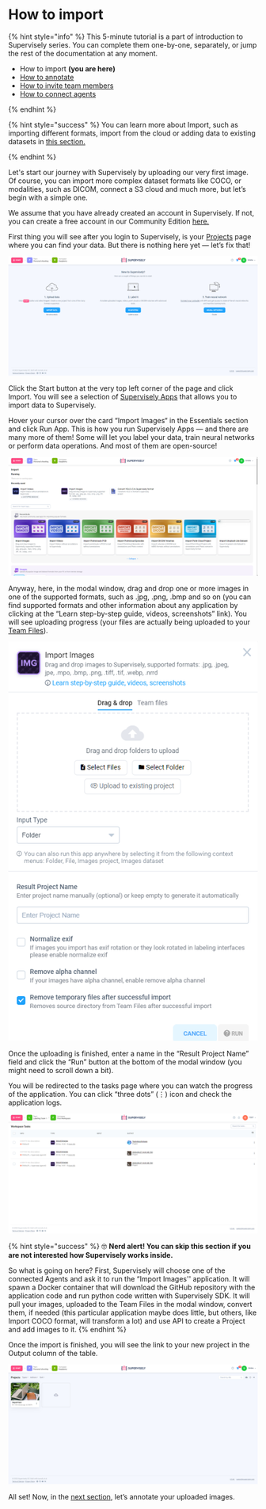 # How to import

{% hint style="info" %}
This 5-minute tutorial is a part of introduction to Supervisely series. You can complete them one-by-one, separately, or jump the rest of the documentation at any moment.

- How to import **(you are here)**
- [How to annotate](How-to-annotate.md)
- [How to invite team members](Invite-member.md)
- [How to connect agents](connect-your-computer/README.md)

{% endhint %}

{% hint style="success" %}
You can learn more about Import, such as importing different formats, import from the cloud or adding data to existing datasets in [this section.](../data-organization/import/import/import.md)

{% endhint %}

Let's start our journey with Supervisely by uploading our very first image. Of course, you can import more complex dataset formats like COCO, or modalities, such as DICOM, connect a S3 cloud and much more, but let’s begin with a simple one.

We assume that you have already created an account in Supervisely. If not, you can create a free account in our Community Edition [here.](https://app.supervisely.com/signup)

First thing you will see after you login to Supervisely, is your [Projects](../data-organization/project/projects.md) page where you can find your data. But there is nothing here yet — let’s fix that!

![](clear-project.png)

Click the Start button at the very top left corner of the page and click Import. You will see a selection of [Supervisely Apps](https://ecosystem.supervisely.com/import/apps) that allows you to import data to Supervisely.


Hover your cursor over the card “Import Images“ in the Essentials section and click Run App. This is how you run Supervisely Apps — and there are many more of them! Some will let you label your data, train neural networks or perform data operations. And most of them are open-source!

![](import-apps.png)

Anyway, here, in the modal window, drag and drop one or more images in one of the supported formats, such as .jpg, .png, .bmp and so on (you can find supported formats and other information about any application by clicking at the “Learn step-by-step guide, videos, screenshots” link). You will see uploading progress (your files are actually being uploaded to your [Team Files](../data-organization/team-files/README.md)).

![](../ecosystem/ecosystem-import-modal.png)

Once the uploading is finished, enter a name in the “Result Project Name” field and click the “Run” button at the bottom of the modal window (you might need to scroll down a bit).

You will be redirected to the tasks page where you can watch the progress of the application. You can click “three dots” (⋮) icon and check the application logs.

![](tasks.png)

{% hint style="success" %}
🤓 **Nerd alert! You can skip this section if you are not interested how Supervisely works inside.**

So what is going on here? First, Supervisely will choose one of the connected Agents and ask it to run the “Import Images'' application. It will spawn a Docker container that will download the GitHub repository with the application code and run python code written with Supervisely SDK. It will pull your images, uploaded to the Team Files in the modal window, convert them, if needed (this particular application maybe does little, but others, like Import COCO format, will transform a lot) and use API to create a Project and add images to it.
{% endhint %}

Once the import is finished, you will see the link to your new project in the Output column of the table.

![](project.png)

All set! Now, in the [next section](Getting-Started-Annotate.md), let’s annotate your uploaded images.


